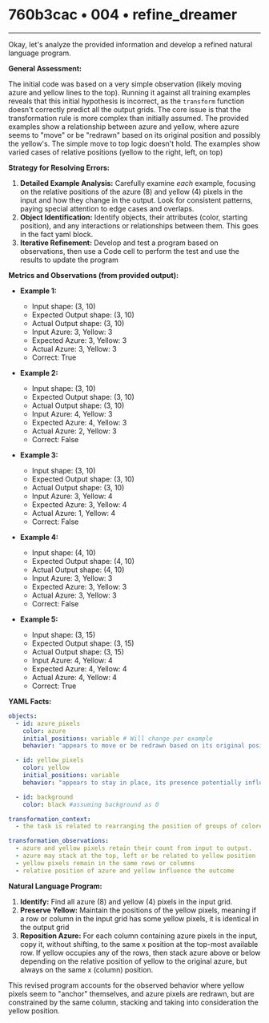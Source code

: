 # 760b3cac • 004 • refine_dreamer

---
Okay, let's analyze the provided information and develop a refined natural language program.

**General Assessment:**

The initial code was based on a very simple observation (likely moving azure and yellow lines to the top). Running it against all training examples reveals that this initial hypothesis is incorrect, as the `transform` function doesn't correctly predict all the output grids. The core issue is that the transformation rule is more complex than initially assumed. The provided examples show a relationship between azure and yellow, where azure seems to "move" or be "redrawn" based on its original position and possibly the yellow's. The simple move to top logic doesn't hold. The examples show varied cases of relative positions (yellow to the right, left, on top)

**Strategy for Resolving Errors:**

1.  **Detailed Example Analysis:** Carefully examine *each* example, focusing on the relative positions of the azure (8) and yellow (4) pixels in the input and how they change in the output. Look for consistent patterns, paying special attention to edge cases and overlaps.
2.  **Object Identification:** Identify objects, their attributes (color, starting position), and any interactions or relationships between them. This goes in the fact yaml block.
3.  **Iterative Refinement:** Develop and test a program based on observations, then use a Code cell to perform the test and use the results to update the program

**Metrics and Observations (from provided output):**

*   **Example 1:**
    *   Input shape: (3, 10)
    *   Expected Output shape: (3, 10)
    *   Actual Output shape: (3, 10)
    *   Input Azure: 3, Yellow: 3
    *   Expected Azure: 3, Yellow: 3
    *   Actual Azure: 3, Yellow: 3
    *   Correct: True

*   **Example 2:**
    *   Input shape: (3, 10)
    *   Expected Output shape: (3, 10)
    *   Actual Output shape: (3, 10)
    *   Input Azure: 4, Yellow: 3
    *   Expected Azure: 4, Yellow: 3
    *   Actual Azure: 2, Yellow: 3
    *   Correct: False

*   **Example 3:**
    *   Input shape: (3, 10)
    *   Expected Output shape: (3, 10)
    *   Actual Output shape: (3, 10)
    *   Input Azure: 3, Yellow: 4
    *   Expected Azure: 3, Yellow: 4
    *   Actual Azure: 1, Yellow: 4
    *   Correct: False

*   **Example 4:**
    *   Input shape: (4, 10)
    *   Expected Output shape: (4, 10)
    *   Actual Output shape: (4, 10)
    *   Input Azure: 3, Yellow: 3
    *   Expected Azure: 3, Yellow: 3
    *   Actual Azure: 3, Yellow: 3
    *   Correct: False

*   **Example 5:**
    * Input shape: (3, 15)
    * Expected Output shape: (3, 15)
    * Actual Output shape: (3, 15)
    * Input Azure: 4, Yellow: 4
    * Expected Azure: 4, Yellow: 4
    * Actual Azure: 4, Yellow: 4
    * Correct: True

**YAML Facts:**

```yaml
objects:
  - id: azure_pixels
    color: azure
    initial_positions: variable # Will change per example
    behavior: "appears to move or be redrawn based on its original position and yellow's."

  - id: yellow_pixels
    color: yellow
    initial_positions: variable
    behavior: "appears to stay in place, its presence potentially influencing azure's final position."

  - id: background
    color: black #assuming background as 0

transformation_context:
  - the task is related to rearranging the position of groups of colored pixels.

transformation_observations:
  - azure and yellow pixels retain their count from input to output.
  - azure may stack at the top, left or be related to yellow position
  - yellow pixels remain in the same rows or columns
  - relative position of azure and yellow influence the outcome
```

**Natural Language Program:**

1.  **Identify:** Find all azure (8) and yellow (4) pixels in the input grid.
2.  **Preserve Yellow:** Maintain the positions of the yellow pixels, meaning if a row or column in the input grid has some yellow pixels, it is identical in the output grid
3.  **Reposition Azure:** For each column containing azure pixels in the input, copy it, without shifting, to the same x position at the top-most available row. If yellow occupies any of the rows, then stack azure above or below depending on the relative position of yellow to the original azure, but always on the same x (column) position.

This revised program accounts for the observed behavior where yellow pixels seem to "anchor" themselves, and azure pixels are redrawn, but are constrained by the same column, stacking and taking into consideration the yellow position.

